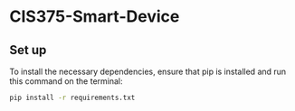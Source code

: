# CIS375-Smart-Device

## Set up
To install the necessary dependencies, ensure that pip is installed and run this command on the terminal:
```bash
pip install -r requirements.txt
```
